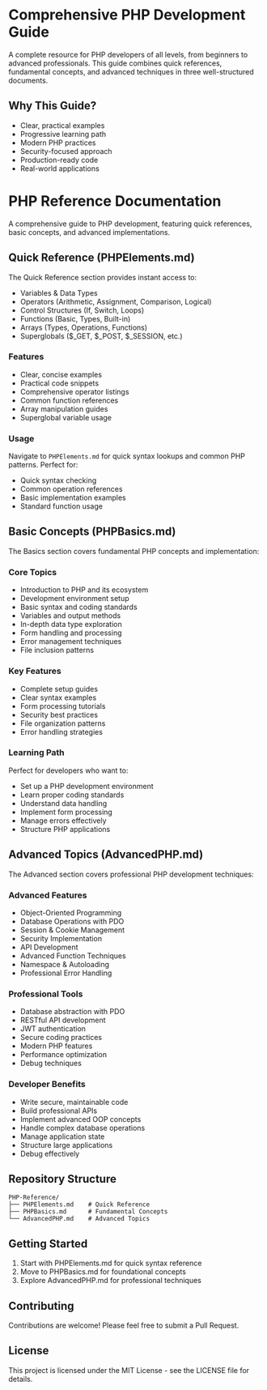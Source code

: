 # Comprehensive PHP Development Guide

A complete resource for PHP developers of all levels, from beginners to advanced professionals. This guide combines quick references, fundamental concepts, and advanced techniques in three well-structured documents.

## Why This Guide?
- Clear, practical examples
- Progressive learning path
- Modern PHP practices
- Security-focused approach
- Production-ready code
- Real-world applications



# PHP Reference Documentation

A comprehensive guide to PHP development, featuring quick references, basic concepts, and advanced implementations.

## Quick Reference (PHPElements.md)

The Quick Reference section provides instant access to:
- Variables & Data Types
- Operators (Arithmetic, Assignment, Comparison, Logical)
- Control Structures (If, Switch, Loops)
- Functions (Basic, Types, Built-in)
- Arrays (Types, Operations, Functions)
- Superglobals ($_GET, $_POST, $_SESSION, etc.)

### Features
- Clear, concise examples
- Practical code snippets
- Comprehensive operator listings
- Common function references
- Array manipulation guides
- Superglobal variable usage

### Usage
Navigate to `PHPElements.md` for quick syntax lookups and common PHP patterns. Perfect for:
- Quick syntax checking
- Common operation references
- Basic implementation examples
- Standard function usage



## Basic Concepts (PHPBasics.md)

The Basics section covers fundamental PHP concepts and implementation:

### Core Topics
- Introduction to PHP and its ecosystem
- Development environment setup
- Basic syntax and coding standards
- Variables and output methods
- In-depth data type exploration
- Form handling and processing
- Error management techniques
- File inclusion patterns

### Key Features
- Complete setup guides
- Clear syntax examples
- Form processing tutorials
- Security best practices
- File organization patterns
- Error handling strategies

### Learning Path
Perfect for developers who want to:
- Set up a PHP development environment
- Learn proper coding standards
- Understand data handling
- Implement form processing
- Manage errors effectively
- Structure PHP applications





## Advanced Topics (AdvancedPHP.md)

The Advanced section covers professional PHP development techniques:

### Advanced Features
- Object-Oriented Programming
- Database Operations with PDO
- Session & Cookie Management
- Security Implementation
- API Development
- Advanced Function Techniques
- Namespace & Autoloading
- Professional Error Handling

### Professional Tools
- Database abstraction with PDO
- RESTful API development
- JWT authentication
- Secure coding practices
- Modern PHP features
- Performance optimization
- Debug techniques

### Developer Benefits
- Write secure, maintainable code
- Build professional APIs
- Implement advanced OOP concepts
- Handle complex database operations
- Manage application state
- Structure large applications
- Debug effectively

## Repository Structure
```
PHP-Reference/
├── PHPElements.md    # Quick Reference
├── PHPBasics.md      # Fundamental Concepts
└── AdvancedPHP.md    # Advanced Topics
```

## Getting Started
1. Start with PHPElements.md for quick syntax reference
2. Move to PHPBasics.md for foundational concepts
3. Explore AdvancedPHP.md for professional techniques

## Contributing

Contributions are welcome! Please feel free to submit a Pull Request.

## License

This project is licensed under the MIT License - see the LICENSE file for details.

